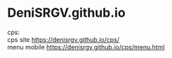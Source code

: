 # DeniSRGV.github.io
cps:  
cps site https://denisrgv.github.io/cps/  
menu mobile https://denisrgv.github.io/cps/menu.html
